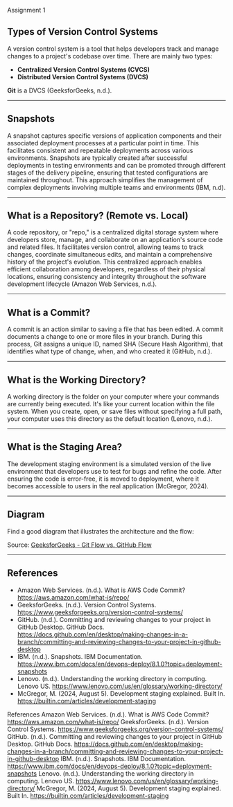 Assignment 1
## Types of Version Control Systems

A version control system is a tool that helps developers track and manage changes to a project's codebase over time. There are mainly two types:
- **Centralized Version Control Systems (CVCS)**
- **Distributed Version Control Systems (DVCS)**

**Git** is a DVCS (GeeksforGeeks, n.d.).

---

## Snapshots

A snapshot captures specific versions of application components and their associated deployment processes at a particular point in time. This facilitates consistent and repeatable deployments across various environments. Snapshots are typically created after successful deployments in testing environments and can be promoted through different stages of the delivery pipeline, ensuring that tested configurations are maintained throughout. This approach simplifies the management of complex deployments involving multiple teams and environments (IBM, n.d).

---

## What is a Repository? (Remote vs. Local)

A code repository, or "repo," is a centralized digital storage system where developers store, manage, and collaborate on an application's source code and related files. It facilitates version control, allowing teams to track changes, coordinate simultaneous edits, and maintain a comprehensive history of the project's evolution. This centralized approach enables efficient collaboration among developers, regardless of their physical locations, ensuring consistency and integrity throughout the software development lifecycle (Amazon Web Services, n.d.).

---

## What is a Commit?

A commit is an action similar to saving a file that has been edited. A commit documents a change to one or more files in your branch. During this process, Git assigns a unique ID, named SHA (Secure Hash Algorithm), that identifies what type of change, when, and who created it (GitHub, n.d.).

---

## What is the Working Directory?

A working directory is the folder on your computer where your commands are currently being executed. It's like your current location within the file system. When you create, open, or save files without specifying a full path, your computer uses this directory as the default location (Lenovo, n.d.).

---

## What is the Staging Area?

The development staging environment is a simulated version of the live environment that developers use to test for bugs and refine the code. After ensuring the code is error-free, it is moved to deployment, where it becomes accessible to users in the real application (McGregor, 2024).

---

## Diagram

Find a good diagram that illustrates the architecture and the flow:

Source: [GeeksforGeeks - Git Flow vs. GitHub Flow](https://www.geeksforgeeks.org/git-flow-vs-github-flow/)

---

## References

- Amazon Web Services. (n.d.). What is AWS Code Commit? https://aws.amazon.com/what-is/repo/
- GeeksforGeeks. (n.d.). Version Control Systems. https://www.geeksforgeeks.org/version-control-systems/
- GitHub. (n.d.). Committing and reviewing changes to your project in GitHub Desktop. GitHub Docs. https://docs.github.com/en/desktop/making-changes-in-a-branch/committing-and-reviewing-changes-to-your-project-in-github-desktop
- IBM. (n.d.). Snapshots. IBM Documentation. https://www.ibm.com/docs/en/devops-deploy/8.1.0?topic=deployment-snapshots
- Lenovo. (n.d.). Understanding the working directory in computing. Lenovo US. https://www.lenovo.com/us/en/glossary/working-directory/
- McGregor, M. (2024, August 5). Development staging explained. Built In. https://builtin.com/articles/development-staging

References
Amazon Web Services. (n.d.). What is AWS Code Commit? https://aws.amazon.com/what-is/repo/
GeeksforGeeks. (n.d.). Version Control Systems. https://www.geeksforgeeks.org/version-control-systems/
GitHub. (n.d.). Committing and reviewing changes to your project in GitHub Desktop. GitHub Docs. https://docs.github.com/en/desktop/making-changes-in-a-branch/committing-and-reviewing-changes-to-your-project-in-github-desktop
IBM. (n.d.). Snapshots. IBM Documentation. https://www.ibm.com/docs/en/devops-deploy/8.1.0?topic=deployment-snapshots
Lenovo. (n.d.). Understanding the working directory in computing. Lenovo US. https://www.lenovo.com/us/en/glossary/working-directory/
McGregor, M. (2024, August 5). Development staging explained. Built In. https://builtin.com/articles/development-staging
